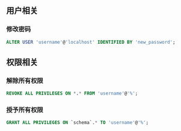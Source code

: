 
## 用户相关

### 修改密码
```sql
ALTER USER 'username'@'localhost' IDENTIFIED BY 'new_password';
```

## 权限相关

### 解除所有权限
```sql
REVOKE ALL PRIVILEGES ON *.* FROM 'username'@'%';
```

### 授予所有权限
```sql
GRANT ALL PRIVILEGES ON `schema`.* TO 'username'@'%';
```
[//]: # (todo-hzx 上边这个反引号待优化)